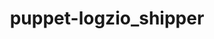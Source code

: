 ---
title: puppet-logzio_shipper
project-url: https://github.com/iwalz/puppet-logzio_shipper
logo:
  logofile: puppet.png
  orientation: vertical
shipping-summary:
  data-source: Puppet
shipping-tags:
  - log-shipper
---
